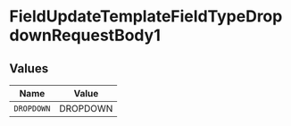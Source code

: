 # FieldUpdateTemplateFieldTypeDropdownRequestBody1


## Values

| Name       | Value      |
| ---------- | ---------- |
| `DROPDOWN` | DROPDOWN   |